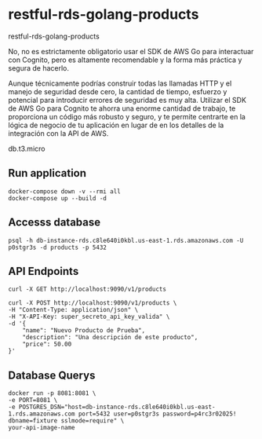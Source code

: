 # restful-rds-golang-products

restful-rds-golang-products


No, no es estrictamente obligatorio usar el SDK de AWS Go para interactuar con Cognito, pero es altamente recomendable y la forma más práctica y segura de hacerlo.


Aunque técnicamente podrías construir todas las llamadas HTTP y el manejo de seguridad desde cero, la cantidad de tiempo, esfuerzo y potencial para introducir errores de seguridad es muy alta. Utilizar el SDK de AWS Go para Cognito te ahorra una enorme cantidad de trabajo, te proporciona un código más robusto y seguro, y te permite centrarte en la lógica de negocio de tu aplicación en lugar de en los detalles de la integración con la API de AWS.


db.t3.micro

## Run application

    docker-compose down -v --rmi all
    docker-compose up --build -d


## Accesss database

    psql -h db-instance-rds.c8le640i0kbl.us-east-1.rds.amazonaws.com -U p0stgr3s -d products -p 5432


## API Endpoints

    curl -X GET http://localhost:9090/v1/products

    curl -X POST http://localhost:9090/v1/products \
    -H "Content-Type: application/json" \
    -H "X-API-Key: super_secreto_api_key_valida" \
    -d '{
        "name": "Nuevo Producto de Prueba",
        "description": "Una descripción de este producto",
        "price": 50.00
    }'


##  Database Querys

    docker run -p 8081:8081 \
    -e PORT=8081 \
    -e POSTGRES_DSN="host=db-instance-rds.c8le640i0kbl.us-east-1.rds.amazonaws.com port=5432 user=p0stgr3s password=p4rc3r02025! dbname=fixture sslmode=require" \
    your-api-image-name

